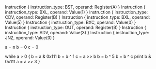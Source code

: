Instruction { instruction_type: BST, operand: Register(A) }
Instruction { instruction_type: BXL, operand: Value(1) }
Instruction { instruction_type: CDV, operand: Register(B) }
Instruction { instruction_type: BXL, operand: Value(5) }
Instruction { instruction_type: BXC, operand: Value(0) }
Instruction { instruction_type: OUT, operand: Register(B) }
Instruction { instruction_type: ADV, operand: Value(3) }
Instruction { instruction_type: JNZ, operand: Value(0) }

a = n
b = 0
c = 0

while a > 0 {
    b = a & 0x111 
    b = b ^ 1
    c = a >> b
    b = b ^ 5
    b = b ^ c
    print b & 0x111
    a = a >> 3
}

